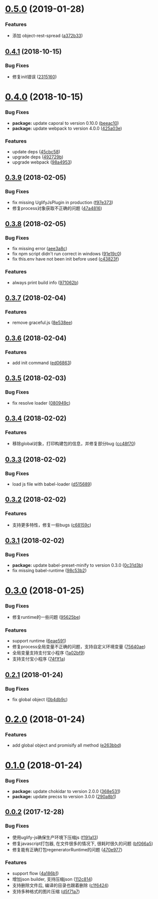 <a name="0.5.0"></a>
# [0.5.0](https://github.com/axetroy/webuild/compare/v0.4.1...v0.5.0) (2019-01-28)


### Features

* 添加 object-rest-spread ([a372b33](https://github.com/axetroy/webuild/commit/a372b33))



<a name="0.4.1"></a>
## [0.4.1](https://github.com/axetroy/webuild/compare/v0.4.0...v0.4.1) (2018-10-15)


### Bug Fixes

* 修复init错误 ([2315160](https://github.com/axetroy/webuild/commit/2315160))



<a name="0.4.0"></a>
# [0.4.0](https://github.com/axetroy/webuild/compare/v0.3.9...v0.4.0) (2018-10-15)


### Bug Fixes

* **package:** update caporal to version 0.10.0 ([beeac10](https://github.com/axetroy/webuild/commit/beeac10))
* **package:** update webpack to version 4.0.0 ([425a03e](https://github.com/axetroy/webuild/commit/425a03e))


### Features

* update deps ([45cbc58](https://github.com/axetroy/webuild/commit/45cbc58))
* upgrade deps ([492729b](https://github.com/axetroy/webuild/commit/492729b))
* upgrade webpack ([98a4953](https://github.com/axetroy/webuild/commit/98a4953))



<a name="0.3.9"></a>
## [0.3.9](https://github.com/axetroy/webuild/compare/v0.3.8...v0.3.9) (2018-02-05)


### Bug Fixes

* fix missing UglifyJsPlugin in production ([f97e373](https://github.com/axetroy/webuild/commit/f97e373))
* 修复process对象获取不正确的问题 ([47a4816](https://github.com/axetroy/webuild/commit/47a4816))



<a name="0.3.8"></a>
## [0.3.8](https://github.com/axetroy/webuild/compare/v0.3.7...v0.3.8) (2018-02-05)


### Bug Fixes

* fix missing error ([aee3a8c](https://github.com/axetroy/webuild/commit/aee3a8c))
* fix npm script didn't run correct in windows ([91e19c0](https://github.com/axetroy/webuild/commit/91e19c0))
* fix this.env have not been init before used ([c43823f](https://github.com/axetroy/webuild/commit/c43823f))


### Features

* always print build info ([971062b](https://github.com/axetroy/webuild/commit/971062b))



<a name="0.3.7"></a>
## [0.3.7](https://github.com/axetroy/webuild/compare/v0.3.6...v0.3.7) (2018-02-04)


### Features

* remove graceful.js ([8e538ee](https://github.com/axetroy/webuild/commit/8e538ee))



<a name="0.3.6"></a>
## [0.3.6](https://github.com/axetroy/webuild/compare/v0.3.5...v0.3.6) (2018-02-04)


### Features

* add init command ([ed06863](https://github.com/axetroy/webuild/commit/ed06863))



<a name="0.3.5"></a>
## [0.3.5](https://github.com/axetroy/webuild/compare/v0.3.4...v0.3.5) (2018-02-03)


### Bug Fixes

* fix resolve loader ([080949c](https://github.com/axetroy/webuild/commit/080949c))



<a name="0.3.4"></a>
## [0.3.4](https://github.com/axetroy/webuild/compare/v0.3.3...v0.3.4) (2018-02-02)


### Features

* 移除global对象，打印构建包的信息，并修复部分bug ([cc48f70](https://github.com/axetroy/webuild/commit/cc48f70))



<a name="0.3.3"></a>
## [0.3.3](https://github.com/axetroy/webuild/compare/v0.3.2...v0.3.3) (2018-02-02)


### Bug Fixes

* load js file with babel-loader ([d515689](https://github.com/axetroy/webuild/commit/d515689))



<a name="0.3.2"></a>
## [0.3.2](https://github.com/axetroy/webuild/compare/v0.3.1...v0.3.2) (2018-02-02)


### Features

* 支持更多特性，修复一些bugs ([c68159c](https://github.com/axetroy/webuild/commit/c68159c))



<a name="0.3.1"></a>
## [0.3.1](https://github.com/axetroy/webuild/compare/v0.3.0...v0.3.1) (2018-02-02)


### Bug Fixes

* **package:** update babel-preset-minify to version 0.3.0 ([0c31d3b](https://github.com/axetroy/webuild/commit/0c31d3b))
* fix missing babel-runtime ([98c53b2](https://github.com/axetroy/webuild/commit/98c53b2))



<a name="0.3.0"></a>
# [0.3.0](https://github.com/axetroy/webuild/compare/v0.2.1...v0.3.0) (2018-01-25)


### Bug Fixes

* 修复runtime的一些问题 ([95625be](https://github.com/axetroy/webuild/commit/95625be))


### Features

* support runtime ([6eae591](https://github.com/axetroy/webuild/commit/6eae591))
* 修复process全局变量不正确的问题，支持自定义环境变量 ([75640ae](https://github.com/axetroy/webuild/commit/75640ae))
* 全局变量支持支付宝小程序 ([1a02bf9](https://github.com/axetroy/webuild/commit/1a02bf9))
* 支持支付宝小程序 ([74f1f1a](https://github.com/axetroy/webuild/commit/74f1f1a))



<a name="0.2.1"></a>
## [0.2.1](https://github.com/axetroy/webuild/compare/v0.2.0...v0.2.1) (2018-01-24)


### Bug Fixes

* fix global object ([0b4db9c](https://github.com/axetroy/webuild/commit/0b4db9c))



<a name="0.2.0"></a>
# [0.2.0](https://github.com/axetroy/webuild/compare/v0.1.0...v0.2.0) (2018-01-24)


### Features

* add global object and promisify all method ([e263bbd](https://github.com/axetroy/webuild/commit/e263bbd))



<a name="0.1.0"></a>
# [0.1.0](https://github.com/axetroy/webuild/compare/v0.0.2...v0.1.0) (2018-01-24)


### Bug Fixes

* **package:** update chokidar to version 2.0.0 ([368e531](https://github.com/axetroy/webuild/commit/368e531))
* **package:** update precss to version 3.0.0 ([290a8b1](https://github.com/axetroy/webuild/commit/290a8b1))



<a name="0.0.2"></a>
## [0.0.2](https://github.com/axetroy/webuild/compare/470e977...v0.0.2) (2017-12-28)


### Bug Fixes

* 使用uglify-js确保生产环境下压缩js ([f191a13](https://github.com/axetroy/webuild/commit/f191a13))
* 修复javascript打包器, 在文件很多的情况下, 很耗时很久的问题 ([bf066a5](https://github.com/axetroy/webuild/commit/bf066a5))
* 修复能有正确打包regeneratorRuntime的问题 ([470e977](https://github.com/axetroy/webuild/commit/470e977))


### Features

* support flow ([4a186b1](https://github.com/axetroy/webuild/commit/4a186b1))
* 增加json builder, 支持压缩json ([112c814](https://github.com/axetroy/webuild/commit/112c814))
* 支持删除文件后, 编译的目录也跟着删除 ([c1f6424](https://github.com/axetroy/webuild/commit/c1f6424))
* 支持多种格式的图片压缩 ([d5f71a7](https://github.com/axetroy/webuild/commit/d5f71a7))



